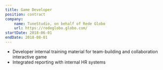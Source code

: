 ```yaml
---
title: Game Developer
position: contract
company:
    name: TuneStudio, on behalf of Rede Globo
    url: https://redeglobo.globo.com/
startDate: 2018-06-01
endDate: 2018-08-01
---
```

- Developer internal training material for team-building and collaboration interactive game
- Integrated reporting with internal HR systems
  